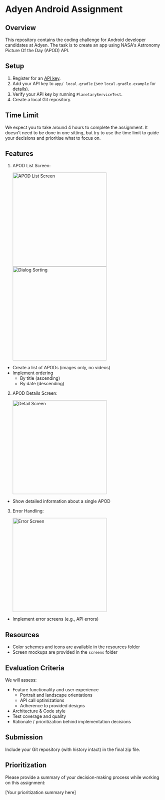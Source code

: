 # Adyen Android Assignment

## Overview
This repository contains the coding challenge for Android developer candidates at Adyen. The task is to create an app using NASA's Astronomy Picture Of the Day (APOD) API.

## Setup
1. Register for an [API key](https://api.nasa.gov/).
2. Add your API key to `app/ local.gradle` (see `local.gradle.example` for details).
3. Verify your API key by running `PlanetaryServiceTest`.
4. Create a local Git repository.

## Time Limit
We expect you to take around 4 hours to complete the assignment.
It doesn't need to be done in one sitting, but try to use the time limit to guide your decisions and prioritise what to focus on.

## Features
1. APOD List Screen:

    <img src="screens/ListScreen.png" alt="APOD List Screen" width="300"/>     <img src="screens/ReorderDialog.png" alt="Dialog Sorting" width="300"/>
- Create a list of APODs (images only, no videos)
- Implement ordering
  * By title (ascending)
  * By date (descending)
2. APOD Details Screen:

    <img src="screens/DetailScreen.png" alt="Detail Screen" width="300"/>
- Show detailed information about a single APOD
3. Error Handling:

    <img src="screens/ErrorScreen.png" alt="Error Screen" width="300"/>
- Implement error screens (e.g., API errors)

## Resources
- Color schemes and icons are available in the resources folder
- Screen mockups are provided in the `screens` folder

## Evaluation Criteria
We will assess:
* Feature functionality and user experience
  - Portrait and landscape orientations
  - API call optimizations
  - Adherence to provided designs
* Architecture & Code style
* Test coverage and quality
* Rationale / prioritization behind implementation decisions

## Submission
Include your Git repository (with history intact) in the final zip file.

## Prioritization
Please provide a summary of your decision-making process while working on this assignment:

[Your prioritization summary here]